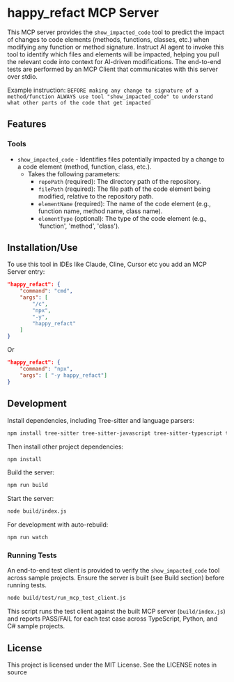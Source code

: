 # happy_refact MCP Server

This MCP server provides the `show_impacted_code` tool to predict the impact of changes to code elements (methods, functions, classes, etc.) when modifying any function or method signature. Instruct AI agent to invoke this tool to identify which files and elements will be impacted, helping you pull the relevant code into context for AI-driven modifications. The end-to-end tests are performed by an MCP Client that communicates with this server over stdio.

Example instruction: `BEFORE making any change to signature of a method/function ALWAYS use tool "show_impacted_code" to understand what other parts of the code that get impacted`

## Features

### Tools

- `show_impacted_code` - Identifies files potentially impacted by a change to a code element (method, function, class, etc.).
  - Takes the following parameters:
    - `repoPath` (required): The directory path of the repository.
    - `filePath` (required): The file path of the code element being modified, relative to the repository path.
    - `elementName` (required): The name of the code element (e.g., function name, method name, class name).
    - `elementType` (optional): The type of the code element (e.g., 'function', 'method', 'class').

## Installation/Use

To use this tool in IDEs like Claude, Cline, Cursor etc you add an MCP Server entry:

```json
"happy_refact": {
    "command": "cmd",
    "args": [
        "/c",
        "npx",
        "-y",
        "happy_refact"
    ]
}
```
Or 
```json
"happy_refact": {
    "command": "npx",
    "args": [ "-y happy_refact"]
}
```

## Development

Install dependencies, including Tree-sitter and language parsers:
```bash
npm install tree-sitter tree-sitter-javascript tree-sitter-typescript tree-sitter-python --save-dev --legacy-peer-deps
```
Then install other project dependencies:
```bash
npm install
```

Build the server:
```bash
npm run build
```

Start the server:
```bash
node build/index.js
```

For development with auto-rebuild:
```bash
npm run watch
```

### Running Tests

An end-to-end test client is provided to verify the `show_impacted_code` tool across sample projects. Ensure the server is built (see Build section) before running tests.

```bash
node build/test/run_mcp_test_client.js
```

This script runs the test client against the built MCP server (`build/index.js`) and reports PASS/FAIL for each test case across TypeScript, Python, and C# sample projects.

## License

This project is licensed under the MIT License. See the LICENSE notes in source
